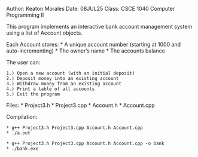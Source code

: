 Author: Keaton Morales Date: 08JUL25 Class: CSCE 1040 Computer Programming II

This program implements an interactive bank account management system using a list of Account objects.

Each Account stores:
	* A unique account number (starting at 1000 and auto-incrementing) 
	* The owner’s name 
	* The accounts balance

The user can:

	1.) Open a new account (with an initial deposit)
	2.) Deposit money into an existing account
	3.) Withdraw money from an existing account
	4.) Print a table of all accounts
	5.) Exit the program

Files:
	* Project3.h
	* Project3.cpp
	* Account.h
	* Account.cpp

Compilation:

	* g++ Project3.h Project3.cpp Account.h Account.cpp
	* ./a.out

	* g++ Project3.h Project3.cpp Account.h Account.cpp -o bank
	* ./bank.exe

